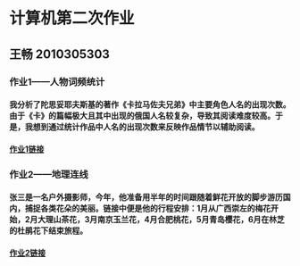 #  计算机第二次作业
##  王畅  2010305303


### 作业1——人物词频统计
#### 我分析了陀思妥耶夫斯基的著作《卡拉马佐夫兄弟》中主要角色人名的出现次数。由于《卡》的篇幅极大且其中出现的俄国人名较复杂，导致其阅读难度较高。于是，我想到通过统计作品中人名的出现次数来反映作品情节以辅助阅读。
#### [作业1链接](http://mksw20.github.io/wordfreq_Pie.html)


### 作业2——地理连线
#### 张三是一名户外摄影师，今年，他准备用半年的时间跟随着鲜花开放的脚步游历国内，捕捉各类花朵的美丽。链接中便是他的行程安排：1月从广西崇左的梅花开始，2月大理山茶花，3月南京玉兰花，4月合肥桃花，5月青岛樱花，6月在林芝的杜鹃花下结束旅程。
#### [作业2链接](http://mksw20.github.io/fly_after_flower.html)
